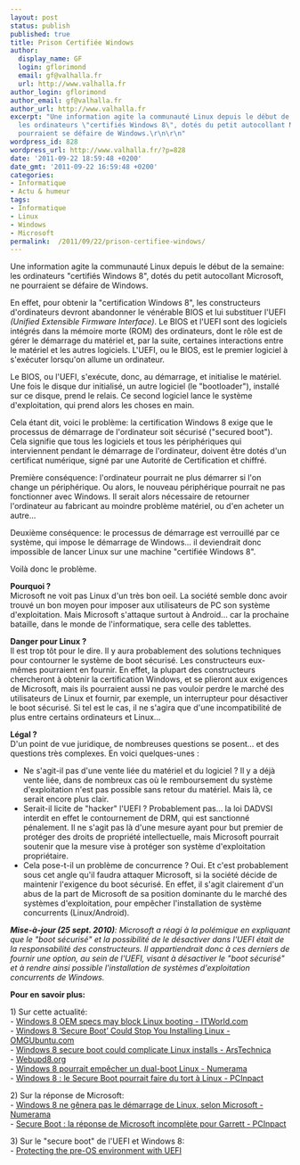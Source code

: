 ```yaml
---
layout: post
status: publish
published: true
title: Prison Certifiée Windows
author:
  display_name: GF
  login: gflorimond
  email: gf@valhalla.fr
  url: http://www.valhalla.fr
author_login: gflorimond
author_email: gf@valhalla.fr
author_url: http://www.valhalla.fr
excerpt: "Une information agite la communauté Linux depuis le début de la semaine:
  les ordinateurs \"certifiés Windows 8\", dotés du petit autocollant Microsoft, ne
  pourraient se défaire de Windows.\r\n\r\n"
wordpress_id: 828
wordpress_url: http://www.valhalla.fr/?p=828
date: '2011-09-22 18:59:48 +0200'
date_gmt: '2011-09-22 16:59:48 +0200'
categories:
- Informatique
- Actu & humeur
tags:
- Informatique
- Linux
- Windows
- Microsoft
permalink:  /2011/09/22/prison-certifiee-windows/
---
```

<p>Une information agite la communauté Linux depuis le début de la semaine: les ordinateurs "certifiés Windows 8", dotés du petit autocollant Microsoft, ne pourraient se défaire de Windows.</p>
<p><a id="more"></a><a id="more-828"></a></p>
<p>En effet, pour obtenir la "certification Windows 8", les constructeurs d'ordinateurs devront abandonner le vénérable BIOS et lui substituer l'UEFI <i>(Unified Extensible Firmware Interface)</i>. Le BIOS et l'UEFI sont des logiciels intégrés dans la mémoire morte (ROM) des ordinateurs, dont le rôle est de gérer le démarrage du matériel et, par la suite, certaines interactions entre le matériel et les autres logiciels. L'UEFI, ou le BIOS, est le premier logiciel à s'exécuter lorsqu'on allume un ordinateur.</p>
<p>Le BIOS, ou l'UEFI, s'exécute, donc, au démarrage, et initialise le matériel. Une fois le disque dur initialisé, un autre logiciel (le "bootloader"), installé sur ce disque, prend le relais. Ce second logiciel lance le système d'exploitation, qui prend alors les choses en main.</p>
<p>Cela étant dit, voici le problème: la certification Windows 8 exige que le processus de démarrage de l'ordinateur soit sécurisé ("secured boot"). Cela signifie que tous les logiciels et tous les périphériques qui interviennent pendant le démarrage de l'ordinateur, doivent être dotés d'un certificat numérique, signé par une Autorité de Certification et chiffré.</p>
<p>Première conséquence: l'ordinateur pourrait ne plus démarrer si l'on change un périphérique. Ou alors, le nouveau périphérique pourrait ne pas fonctionner avec Windows. Il serait alors nécessaire de retourner l'ordinateur au fabricant au moindre problème matériel, ou d'en acheter un autre...</p>
<p>Deuxième conséquence: le processus de démarrage est verrouillé par ce système, qui impose le démarrage de Windows... il deviendrait donc impossible de lancer Linux sur une machine "certifiée Windows 8".</p>
<p>Voilà donc le problème.</p>
<p><b>Pourquoi ?</b><br />
Microsoft ne voit pas Linux d'un très bon oeil. La société semble donc avoir trouvé un bon moyen pour imposer aux utilisateurs de PC son système d'exploitation. Mais Microsoft s'attaque surtout à Android... car la prochaine bataille, dans le monde de l'informatique, sera celle des tablettes.</p>
<p><b>Danger pour Linux ?</b><br />
Il est trop tôt pour le dire. Il y aura probablement des solutions techniques pour contourner le système de boot sécurisé. Les constructeurs eux-mêmes pourraient en fournir. En effet, la plupart des constructeurs chercheront à obtenir la certification Windows, et se plieront aux exigences de Microsoft, mais ils pourraient aussi ne pas vouloir perdre le marché des utilisateurs de Linux et fournir, par exemple, un interrupteur pour désactiver le boot sécurisé. Si tel est le cas, il ne s'agira que d'une incompatibilité de plus entre certains ordinateurs et Linux...</p>
<p><b>Légal ?</b><br />
D'un point de vue juridique, de nombreuses questions se posent... et des questions très complexes. En voici quelques-unes :</p>
<ul>
<li>Ne s'agit-il pas d'une vente liée du matériel et du logiciel ? Il y a déjà vente liée, dans de nombreux cas où le remboursement du système d'exploitation n'est pas possible sans retour du matériel. Mais là, ce serait encore plus clair.</li>
<li>Serait-il licite de "hacker" l'UEFI ? Probablement pas... la loi DADVSI interdit en effet le contournement de DRM, qui est sanctionné pénalement. Il ne s'agit pas là d'une mesure ayant pour but premier de protéger des droits de propriété intellectuelle, mais Microsoft pourrait soutenir que la mesure vise à protéger son système d'exploitation propriétaire.</li>
<li>Cela pose-t-il un problème de concurrence ? Oui. Et c'est probablement sous cet angle qu'il faudra attaquer Microsoft, si la société décide de maintenir l'exigence du boot sécurisé. En effet, il s'agit clairement d'un abus de la part de Microsoft de sa position dominante du le marché des systèmes d'exploitation, pour empêcher l'installation de système concurrents (Linux/Android).</li>
</ul>
<p><i><b>Mise-à-jour (25 sept. 2010)</b>: Microsoft a réagi à la polémique en expliquant que le "boot sécurisé" et la possibilité de le désactiver dans l'UEFI était de la responsabilité des constructeurs. Il appartiendrait donc à ces derniers de fournir une option, au sein de l'UEFI, visant à désactiver le "boot sécurisé" et à rendre ainsi possible l'installation de systèmes d'exploitation concurrents de Windows.</i></p>
<p><b>Pour en savoir plus:</b></p>
<p>1) Sur cette actualité:<br />
- <a href="http://www.itworld.com/it-managementstrategy/205255/windows-8-oem-specs-may-block-linux-booting" title="Windows 8 OEM specs may block Linux booting - ITWorld.com">Windows 8 OEM specs may block Linux booting - ITWorld.com</a><br />
- <a href="http://www.omgubuntu.co.uk/2011/09/windows-8-secure-boot-prevent-linux-installation/" title="Windows 8 ‘Secure Boot’ Could Stop You Installing Linux">Windows 8 ‘Secure Boot’ Could Stop You Installing Linux - OMGUbuntu.com</a><br />
- <a href="http://arstechnica.com/business/news/2011/09/windows-8-secure-boot-will-complicate-linux-installs.ars">Windows 8 secure boot could complicate Linux installs - ArsTechnica</a><br />
- <a href="http://www.webupd8.org/2011/09/windows-8-certified-computers-may-not.html" title="Windows 8 Certified Computers May Not Be Able To Boot Linux">Webupd8.org</a><br />
- <a href="http://www.numerama.com/magazine/19907-windows-8-pourrait-empecher-un-dual-boot-linux.html">Windows 8 pourrait empêcher un dual-boot Linux - Numerama</a><br />
- <a href="http://www.pcinpact.com/actu/news/65920-windows-8-secure-boot-oem-linux.htm">Windows 8 : le Secure Boot pourrait faire du tort à Linux - PCInpact</a></p>
<p>2) Sur la réponse de Microsoft:<br />
- <a href="http://www.numerama.com/magazine/19927-windows-8-ne-genera-pas-le-demarrage-de-linux-selon-microsoft.html">Windows 8 ne gênera pas le démarrage de Linux, selon Microsoft - Numerama</a><br />
- <a href="http://www.pcinpact.com/actu/news/65961-windows-8-secure-boot-matthew-garrett-replique-inquietudes.htm">Secure Boot : la réponse de Microsoft incomplète pour Garrett - PCInpact</a></p>
<p>3) Sur le "secure boot" de l'UEFI et Windows 8:<br />
- <a href="http://blogs.msdn.com/b/b8/archive/2011/09/22/protecting-the-pre-os-environment-with-uefi.aspx">Protecting the pre-OS environment with UEFI</a></p>
